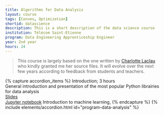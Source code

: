 ```yaml
---
title: Algorithms for Data Analysis
layout: course
tags: [Convex, Optimization]
shortid: datascience
description: This is a short description of the data science course
institution: Télécom Saint-Etienne
program: Data Engineering Apprenticeship Engineer
year: 2nd year
hours: 24
---
```


> This course is largely based on the one written by [Charlotte Laclau](https://laclauc.github.io/index.html) who kindly granted me her source files. It will evolve over the next few years according to feedback from students and teachers.


{% capture accordion_items %}
Introduction;
<i class="fas fa-clock"></i> 3 hours<br>
<i class="fas fa-book-open"></i> General introduction and presentation of the most popular Python librairies for data analysis<br>
<a href="https://jordan-frecon.com/slides/data-analysis/course1"><i class="fas fa-chalkboard"></i> Slides</a><br>
<a href="https://jordan-frecon.com/jupyterlite/retro/notebooks/?path=data-analysis/session-1/session-1.ipynb"><i class="fab fa-python"></i> Jupyter notebook</a>
Introduction to machine learning,
{% endcapture %}
{% include elements/accordion.html id="program-data-analysis" %}
